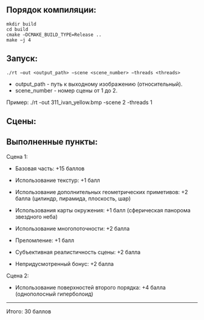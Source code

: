 ## Порядок компиляции:
```
mkdir build    
cd build    
cmake −DCMAKE_BUILD_TYPE=Release ..     
make −j 4    
```

## Запуск:
`./rt −out <output_path> −scene <scene_number> −threads <threads>`
* output_path - путь к выходному изображению (относительный).
* scene_number - номер сцены от 1 до 2. 
  
Пример:
./rt -out 311_ivan_yellow.bmp -scene 2 -threads 1

## Сцены:


## Выполненные пункты:

Сцена 1:
* Базовая часть: +15 баллов
* Использование текстур: +1 балл
* Использование дополнительных геометрических приметивов: +2 балла (цилиндр, пирамида, плоскость, шар)
* Использования карты окружения: +1 балл (сферическая панорома звездного неба)
* Использование многопоточности: +2 балла 
* Преломление: +1 балл

* Субъективная реалистичность сцены: +2 балла
* Непридусмотренный бонус: +2 балла

Сцена 2:
* Использование поверхностей второго порядка: +4 балла (однополосный гиперболоид)
------------
Итого: 30 баллов
